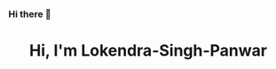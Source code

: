 ### Hi there 👋

<h1 align="center">Hi, I'm Lokendra-Singh-Panwar</h1>

<!--
**lokendrapanwar/lokendrapanwar** is a ✨ _special_ ✨ repository because its `README.md` (this file) appears on your GitHub profile.

Here are some ideas to get you started:

- 🔭 I’m currently working on webimpact
- 🌱 I’m currently learning vuejs
- 👯 I’m looking to collaborate on ...add me later
- 🤔 I’m looking for help with code expert.
- 💬 Ask me about web developement, php, mysql, angular, vue, bootstarp.
- 📫 How to reach me: lokendrapanwar27@gmail.com
- 😄 Pronouns: ...
- ⚡ Fun fact: I love science and tech fiction and I use tabs over spaces 😄
-->
